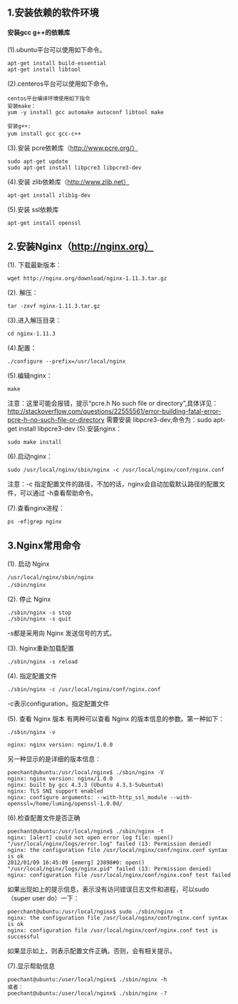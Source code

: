 ## 1.安装依赖的软件环境 ##
#### 安装gcc g++的依赖库 ####
(1).ubuntu平台可以使用如下命令。

    apt-get install build-essential
    apt-get install libtool
(2).centeros平台可以使用如下命令。

    centos平台编译环境使用如下指令
    安装make：
    yum -y install gcc automake autoconf libtool make
    
    安装g++:
    yum install gcc gcc-c++　
(3).安装 pcre依赖库（http://www.pcre.org/）

    sudo apt-get update 
    sudo apt-get install libpcre3 libpcre3-dev 
(4).安装 zlib依赖库（http://www.zlib.net）
    
	apt-get install zlib1g-dev

(5).安装 ssl依赖库

    apt-get install openssl 

## 2.安装Nginx（http://nginx.org） ##
(1). 下载最新版本：

    wget http://nginx.org/download/nginx-1.11.3.tar.gz
(2). 解压：

    tar -zxvf nginx-1.11.3.tar.gz
(3).进入解压目录：

    cd nginx-1.11.3
(4).配置：

    ./configure --prefix=/usr/local/nginx  
(5).编辑nginx：

    make
注意：这里可能会报错，提示“pcre.h No such file or directory”,具体详见：http://stackoverflow.com/questions/22555561/error-building-fatal-error-pcre-h-no-such-file-or-directory 
需要安装 libpcre3-dev,命令为：sudo apt-get install libpcre3-dev
(5).安装nginx：

    sudo make install
(6).启动nginx：

    sudo /usr/local/nginx/sbin/nginx -c /usr/local/nginx/conf/nginx.conf 
注意：-c 指定配置文件的路径，不加的话，nginx会自动加载默认路径的配置文件，可以通过 -h查看帮助命令。

(7).查看nginx进程：

    ps -ef|grep nginx

## 3.Nginx常用命令 ##

(1). 启动 Nginx

    /usr/local/nginx/sbin/nginx
	./sbin/nginx　
(2). 停止 Nginx

    ./sbin/nginx -s stop
    ./sbin/nginx -s quit
-s都是采用向 Nginx 发送信号的方式。

(3). Nginx重新加载配置

    ./sbin/nginx -s reload
(4). 指定配置文件

    ./sbin/nginx -c /usr/local/nginx/conf/nginx.conf
-c表示configuration，指定配置文件

(5). 查看 Nginx 版本
有两种可以查看 Nginx 的版本信息的参数。第一种如下：


    ./sbin/nginx -v
 
    nginx: nginx version: nginx/1.0.0
另一种显示的是详细的版本信息：

    poechant@ubuntu:/usr/local/nginx$ ./sbin/nginx -V
    nginx: nginx version: nginx/1.0.0
    nginx: built by gcc 4.3.3 (Ubuntu 4.3.3-5ubuntu4)
    nginx: TLS SNI support enabled
    nginx: configure arguments: --with-http_ssl_module --with-openssl=/home/luming/openssl-1.0.0d/
(6).检查配置文件是否正确

    poechant@ubuntu:/usr/local/nginx$ ./sbin/nginx -t
    nginx: [alert] could not open error log file: open() "/usr/local/nginx/logs/error.log" failed (13: Permission denied)
    nginx: the configuration file /usr/local/nginx/conf/nginx.conf syntax is ok
    2012/01/09 16:45:09 [emerg] 23898#0: open() "/usr/local/nginx/logs/nginx.pid" failed (13: Permission denied)
    nginx: configuration file /usr/local/nginx/conf/nginx.conf test failed

如果出现如上的提示信息，表示没有访问错误日志文件和进程，可以sudo（super user do）一下：

    poerchant@ubuntu:/usr/local/nginx$ sudo ./sbin/nginx -t
    nginx: the configuration file /usr/local/nginx/conf/nginx.conf syntax is ok
    nginx: configuration file /usr/local/nginx/conf/nginx.conf test is successful
如果显示如上，则表示配置文件正确。否则，会有相关提示。

(7).显示帮助信息

    poechant@ubuntu:/user/local/nginx$ ./sbin/nginx -h
    或者：  
    poechant@ubuntu:/user/local/nginx$ ./sbin/nginx -?